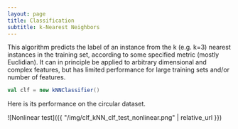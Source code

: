 ```yaml
---
layout: page
title: Classification
subtitle: k-Nearest Neighbors
---
```


This algorithm predicts the label of an instance from the k (e.g. k=3) nearest instances in the training set, according to some specified metric (mostly Euclidian). It can in principle be applied to arbitrary dimensional and complex features, but has limited performance for large training sets and/or number of features.

```scala
val clf = new kNNClassifier()
```
Here is its performance on the circular dataset.

![Nonlinear test]({{ "/img/clf_kNN_clf_test_nonlinear.png" | relative_url }})
